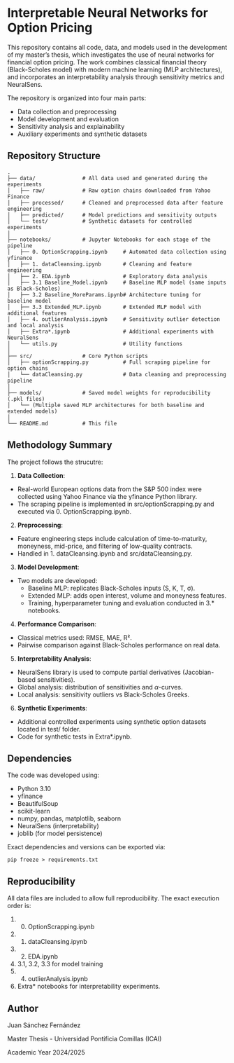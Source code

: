 # Interpretable Neural Networks for Option Pricing

This repository contains all code, data, and models used in the development of my master’s thesis, which investigates the use of neural networks for financial option pricing. The work combines classical financial theory (Black-Scholes model) with modern machine learning (MLP architectures), and incorporates an interpretability analysis through sensitivity metrics and NeuralSens.

The repository is organized into four main parts:

- Data collection and preprocessing
- Model development and evaluation
- Sensitivity analysis and explainability
- Auxiliary experiments and synthetic datasets

## Repository Structure

```
.
├── data/               # All data used and generated during the experiments
│   ├── raw/            # Raw option chains downloaded from Yahoo Finance
│   ├── processed/      # Cleaned and preprocessed data after feature engineering
│   ├── predicted/      # Model predictions and sensitivity outputs
│   └── test/           # Synthetic datasets for controlled experiments
│
├── notebooks/          # Jupyter Notebooks for each stage of the pipeline
│   ├── 0. OptionScrapping.ipynb     # Automated data collection using yfinance
│   ├── 1. dataCleansing.ipynb       # Cleaning and feature engineering
│   ├── 2. EDA.ipynb                 # Exploratory data analysis
│   ├── 3.1 Baseline_Model.ipynb     # Baseline MLP model (same inputs as Black-Scholes)
│   ├── 3.2 Baseline_MoreParams.ipynb# Architecture tuning for baseline model
│   ├── 3.3 Extended_MLP.ipynb       # Extended MLP model with additional features
│   ├── 4. outlierAnalysis.ipynb     # Sensitivity outlier detection and local analysis
│   ├── Extra*.ipynb                 # Additional experiments with NeuralSens
│   └── utils.py                     # Utility functions
│
├── src/                # Core Python scripts
│   ├── optionScrapping.py           # Full scraping pipeline for option chains
│   └── dataCleansing.py             # Data cleaning and preprocessing pipeline
│
├── models/             # Saved model weights for reproducibility (.pkl files)
│   └── (Multiple saved MLP architectures for both baseline and extended models)
│
└── README.md           # This file
```

## Methodology Summary

The project follows the strucutre:

1. **Data Collection**:

- Real-world European options data from the S&P 500 index were collected using Yahoo Finance via the yfinance Python library.
- The scraping pipeline is implemented in src/optionScrapping.py and executed via 0. OptionScrapping.ipynb.

2. **Preprocessing**:

- Feature engineering steps include calculation of time-to-maturity, moneyness, mid-price, and filtering of low-quality contracts.
- Handled in 1. dataCleansing.ipynb and src/dataCleansing.py.

3. **Model Development**:

- Two models are developed:
  - Baseline MLP: replicates Black-Scholes inputs (S, K, T, σ).
  - Extended MLP: adds open interest, volume and moneyness features.
  - Training, hyperparameter tuning and evaluation conducted in 3.\* notebooks.

4. **Performance Comparison**:

- Classical metrics used: RMSE, MAE, R².
- Pairwise comparison against Black-Scholes performance on real data.

5. **Interpretability Analysis**:

- NeuralSens library is used to compute partial derivatives (Jacobian-based sensitivities).
- Global analysis: distribution of sensitivities and $\alpha$-curves.
- Local analysis: sensitivity outliers vs Black-Scholes Greeks.

6. **Synthetic Experiments**:

- Additional controlled experiments using synthetic option datasets located in test/ folder.
- Code for synthetic tests in Extra\*.ipynb.

## Dependencies

The code was developed using:

- Python 3.10
- yfinance
- BeautifulSoup
- scikit-learn
- numpy, pandas, matplotlib, seaborn
- NeuralSens (interpretability)
- joblib (for model persistence)

Exact dependencies and versions can be exported via:

```
pip freeze > requirements.txt
```

## Reproducibility

All data files are included to allow full reproducibility. The exact execution order is:

1. 0. OptionScrapping.ipynb
2. 1. dataCleansing.ipynb
3. 2. EDA.ipynb
4. 3.1, 3.2, 3.3 for model training
5. 4. outlierAnalysis.ipynb
6. Extra\* notebooks for interpretability experiments.

## Author

Juan Sánchez Fernández

Master Thesis - Universidad Pontificia Comillas (ICAI)

Academic Year 2024/2025

